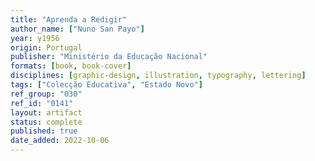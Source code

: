 ```yaml
---
title: "Aprenda a Redigir"
author_name: ["Nuno San Payo"]
year: y1956
origin: Portugal
publisher: "Ministério da Educação Nacional"
formats: [book, book-cover]
disciplines: [graphic-design, illustration, typography, lettering]
tags: ["Colecção Educativa", "Estado Novo"]
ref_group: "030"
ref_id: "0141"
layout: artifact
status: complete
published: true
date_added: 2022-10-06
---
```

